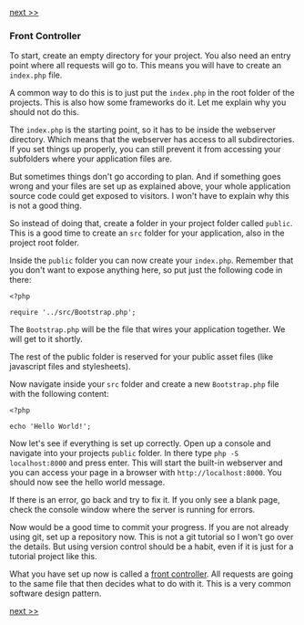 [next >>](2-composer.md)

### Front Controller

To start, create an empty directory for your project. You also need an entry point where all requests will go to. This means you will have to create an `index.php` file.

A common way to do this is to just put the `index.php` in the root folder of the projects. This is also how some frameworks do it. Let me explain why you should not do this.

The `index.php` is the starting point, so it has to be inside the webserver directory. Which means that the webserver has access to all subdirectories. If you set things up properly, you can still prevent it from accessing your subfolders where your application files are.

But sometimes things don't go according to plan. And if something goes wrong and your files are set up as explained above, your whole application source code could get exposed to visitors. I won't have to explain why this is not a good thing.

So instead of doing that, create a folder in your project folder called `public`. This is a good time to create an `src` folder for your application, also in the project root folder.

Inside the `public` folder you can now create your `index.php`. Remember that you don't want to expose anything here, so put just the following code in there:

```
<?php 

require '../src/Bootstrap.php';
```

The `Bootstrap.php` will be the file that wires your application together. We will get to it shortly.

The rest of the public folder is reserved for your public asset files (like javascript files and stylesheets).

Now navigate inside your `src` folder and create a new `Bootstrap.php` file with the following content:

```
<?php 

echo 'Hello World!';
```

Now let's see if everything is set up correctly. Open up a console and navigate into your projects `public` folder. In there type `php -S localhost:8000` and press enter. This will start the built-in webserver and you can access your page in a browser with `http://localhost:8000`. You should now see the hello world message.

If there is an error, go back and try to fix it. If you only see a blank page, check the console window where the server is running for errors.

Now would be a good time to commit your progress. If you are not already using git, set up a repository now. This is not a git tutorial so I won't go over the details. But using version control should be a habit, even if it is just for a tutorial project like this.

What you have set up now is called a [front controller](http://en.wikipedia.org/wiki/Front_Controller_pattern). All requests are going to the same file that then decides what to do with it. This is a very common software design pattern.

[next >>](2-composer.md)